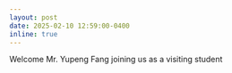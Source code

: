 ```yaml
---
layout: post
date: 2025-02-10 12:59:00-0400
inline: true
---
```


Welcome Mr. Yupeng Fang joining us as a visiting student
